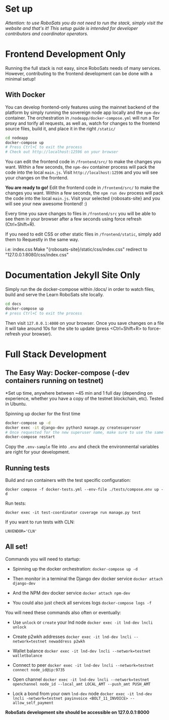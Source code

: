 # Set up
*Attention: to use RoboSats you do not need to run the stack, simply visit the website and that's it! This setup guide is intended for developer contributors and coordinator operators.*

# Frontend Development Only
Running the full stack is not easy, since RoboSats needs of many services. However, contributing to the frontend development can be done with a minimal setup!

## With Docker
You can develop frontend-only features using the mainnet backend of the platform by simply running the sovereign node app locally and the `npm-dev` container. The orchestration in `/nodeapp/docker-compose.yml` will run a Tor proxy and torify all requests, as well as, watch for changes to the frontend source files, build it, and place it in the right `/static/`

```bash
cd nodeapp
docker-compose up
# Press Ctrl+C to exit the process
# Check out http://localhost:12596 on your browser
```

You can edit the frontend code in `/frontend/src/` to make the changes you want. Within a few seconds, the `npm-dev` container process will pack the code into the local `main.js`. Visit `http://localhost:12596` and you will see your changes on the frontend.

**You are ready to go!** Edit the frontend code in `/frontend/src/` to make the changes you want. Within a few seconds, the `npm run dev` process will pack the code into the local `main.js`. Visit your selected {robosats-site} and you will see your new awesome frontend! :)

Every time you save changes to files in `/frontend/src` you will be able to see them in your browser after a few seconds using force refresh (Ctrl+Shift+R).

If you need to edit CSS or other static files in `/frontend/static`, simply add them to Requestly in the same way.

i.e: index.css
Make "{robosats-site}/static/css/index.css" redirect to "127.0.0.1:8080/css/index.css"

# Documentation Jekyll Site Only
Simply run the de docker-compose within /docs/ in order to watch files, build and serve the Learn RoboSats site locally.
```bash
cd docs
docker-compose up
# press Ctrl+C to exit the process
```
Then visit `127.0.0.1:4000` on your browser. Once you save changes on a file it will take around 10s for the site to update (press <Ctrl+Shift+R> to force-refresh your browser).

# Full Stack Development

## The Easy Way: Docker-compose (-dev containers running on testnet)

*Set up time, anywhere between ~45 min and 1 full day (depending on experience, whether you have a copy of the testnet blockchain, etc). Tested in Ubuntu.

Spinning up docker for the first time
```bash
docker-compose up -d
docker exec -it django-dev python3 manage.py createsuperuser
# Once requested for the new superuser name, make sure to use the same name you have in the .env-sample variable ESCROW_USERNAME. By default 'admin'.
docker-compose restart
```
Copy the `.env-sample` file into `.env` and check the environmental variables are right for your development.

## Running tests

Build and run containers with the test specific configuration:
```
docker compose -f docker-tests.yml --env-file ./tests/compose.env up -d
```

Run tests:
```
docker exec -it test-coordinator coverage run manage.py test
```

If you want to run tests with CLN:
```
LNVENDOR='CLN'
```

## All set!

Commands you will need to startup:

* Spinning up the docker orchestration:
`docker-compose up -d`

* Then monitor in a terminal the Django dev docker service
`docker attach django-dev`

* And the NPM dev docker service
`docker attach npm-dev`

* You could also just check all services logs
`docker-compose logs -f`

You will need these commands also often or eventually:

* Use `unlock` or `create` your lnd node
`docker exec -it lnd-dev lncli unlock`

* Create p2wkh addresses
`docker exec -it lnd-dev lncli --network=testnet newaddress p2wkh`

* Wallet balance
`docker exec -it lnd-dev lncli --network=testnet walletbalance`

* Connect to peer
`docker exec -it lnd-dev lncli --network=testnet connect node_id@ip:9735`

* Open channel
`docker exec -it lnd-dev lncli --network=testnet openchannel node_id --local_amt LOCAL_AMT --push_amt PUSH_AMT`

* Lock a bond from your own `lnd-dev` node
`docker exec -it lnd-dev lncli -network=testnet payinvoice <BOLT_11_INVOICE> --allow_self_payment`

**RoboSats development site should be accessible on 127.0.0.1:8000**
